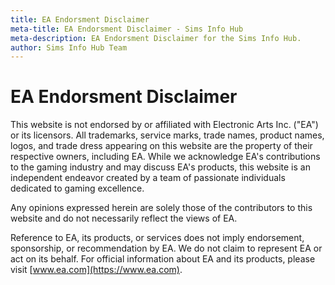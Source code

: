 ```yaml
---
title: EA Endorsment Disclaimer
meta-title: EA Endorsment Disclaimer - Sims Info Hub
meta-description: EA Endorsment Disclaimer for the Sims Info Hub.
author: Sims Info Hub Team
---
```


# EA Endorsment Disclaimer

This website is not endorsed by or affiliated with Electronic Arts Inc. ("EA") or its licensors. All trademarks, service marks, trade names, product names, logos, and trade dress appearing on this website are the property of their respective owners, including EA. While we acknowledge EA's contributions to the gaming industry and may discuss EA's products, this website is an independent endeavor created by a team of passionate individuals dedicated to gaming excellence.

Any opinions expressed herein are solely those of the contributors to this website and do not necessarily reflect the views of EA.

Reference to EA, its products, or services does not imply endorsement, sponsorship, or recommendation by EA. We do not claim to represent EA or act on its behalf. For official information about EA and its products, please visit [www.ea.com](https://www.ea.com).